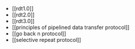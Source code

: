 - [[rdt1.0]]
- [[rdt2.0]]
- [[rdt3.0]]
- [[principles of pipelined data transfer protocol]]
- [[go back n protocol]]
- [[selective repeat protocol]]


